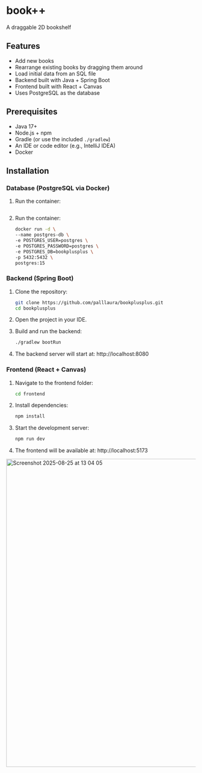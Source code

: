 # book++
A draggable 2D bookshelf

## Features

* Add new books
* Rearrange existing books by dragging them around
* Load initial data from an SQL file
* Backend built with Java + Spring Boot
* Frontend built with React + Canvas
* Uses PostgreSQL as the database

## Prerequisites
* Java 17+
* Node.js + npm
* Gradle (or use the included `./gradlew`)
* An IDE or code editor (e.g., IntelliJ IDEA)
* Docker


## Installation

### Database (PostgreSQL via Docker)
1. Run the container:
   ```bash
1. Run the container:
      ```bash
   docker run -d \
     --name postgres-db \
     -e POSTGRES_USER=postgres \
     -e POSTGRES_PASSWORD=postgres \
     -e POSTGRES_DB=bookplusplus \
     -p 5432:5432 \
     postgres:15

### Backend (Spring Boot)
1. Clone the repository:
   ```bash
   git clone https://github.com/palllaura/bookplusplus.git
   cd bookplusplus

2. Open the project in your IDE.

3. Build and run the backend:
   ```bash
   ./gradlew bootRun
4. The backend server will start at:
   http://localhost:8080

### Frontend (React + Canvas)
1. Navigate to the frontend folder:
   ```bash
   cd frontend
2. Install dependencies:
   ```bash
   npm install
3. Start the development server:
   ```bash
   npm run dev
4. The frontend will be available at:
   http://localhost:5173

<img width="1182" height="817" alt="Screenshot 2025-08-25 at 13 04 05" src="https://github.com/user-attachments/assets/050afd09-9b35-4b4e-9f9e-3c56e5fd4a63" />
